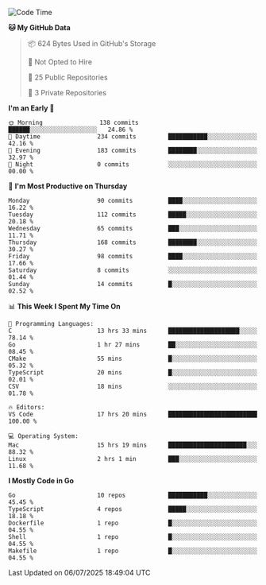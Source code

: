 <!--START_SECTION:waka-->
![Code Time](http://img.shields.io/badge/Code%20Time-1%2C316%20hrs%2028%20mins-blue)

**🐱 My GitHub Data** 

> 📦 624 Bytes Used in GitHub's Storage 
 > 
> 🚫 Not Opted to Hire
 > 
> 📜 25 Public Repositories 
 > 
> 🔑 3 Private Repositories 
 > 
**I'm an Early 🐤** 

```text
🌞 Morning                138 commits         ██████░░░░░░░░░░░░░░░░░░░   24.86 % 
🌆 Daytime                234 commits         ███████████░░░░░░░░░░░░░░   42.16 % 
🌃 Evening                183 commits         ████████░░░░░░░░░░░░░░░░░   32.97 % 
🌙 Night                  0 commits           ░░░░░░░░░░░░░░░░░░░░░░░░░   00.00 % 
```
📅 **I'm Most Productive on Thursday** 

```text
Monday                   90 commits          ████░░░░░░░░░░░░░░░░░░░░░   16.22 % 
Tuesday                  112 commits         █████░░░░░░░░░░░░░░░░░░░░   20.18 % 
Wednesday                65 commits          ███░░░░░░░░░░░░░░░░░░░░░░   11.71 % 
Thursday                 168 commits         ████████░░░░░░░░░░░░░░░░░   30.27 % 
Friday                   98 commits          ████░░░░░░░░░░░░░░░░░░░░░   17.66 % 
Saturday                 8 commits           ░░░░░░░░░░░░░░░░░░░░░░░░░   01.44 % 
Sunday                   14 commits          █░░░░░░░░░░░░░░░░░░░░░░░░   02.52 % 
```


📊 **This Week I Spent My Time On** 

```text
💬 Programming Languages: 
C                        13 hrs 33 mins      ████████████████████░░░░░   78.14 % 
Go                       1 hr 27 mins        ██░░░░░░░░░░░░░░░░░░░░░░░   08.45 % 
CMake                    55 mins             █░░░░░░░░░░░░░░░░░░░░░░░░   05.32 % 
TypeScript               20 mins             █░░░░░░░░░░░░░░░░░░░░░░░░   02.01 % 
CSV                      18 mins             ░░░░░░░░░░░░░░░░░░░░░░░░░   01.78 % 

🔥 Editors: 
VS Code                  17 hrs 20 mins      █████████████████████████   100.00 % 

💻 Operating System: 
Mac                      15 hrs 19 mins      ██████████████████████░░░   88.32 % 
Linux                    2 hrs 1 min         ███░░░░░░░░░░░░░░░░░░░░░░   11.68 % 
```

**I Mostly Code in Go** 

```text
Go                       10 repos            ███████████░░░░░░░░░░░░░░   45.45 % 
TypeScript               4 repos             █████░░░░░░░░░░░░░░░░░░░░   18.18 % 
Dockerfile               1 repo              █░░░░░░░░░░░░░░░░░░░░░░░░   04.55 % 
Shell                    1 repo              █░░░░░░░░░░░░░░░░░░░░░░░░   04.55 % 
Makefile                 1 repo              █░░░░░░░░░░░░░░░░░░░░░░░░   04.55 % 
```




 Last Updated on 06/07/2025 18:49:04 UTC
<!--END_SECTION:waka-->
